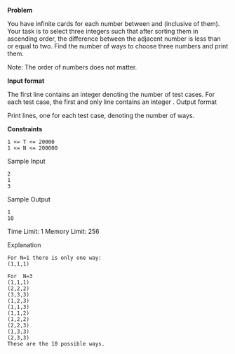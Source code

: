 **Problem**

You have infinite cards for each number between  and  (inclusive of them). Your task is to select three integers such that after sorting them in ascending order, the difference between the adjacent number is less than or equal to two. Find the number of ways to choose three numbers and print them.

Note: The order of numbers does not matter.

**Input format**

The first line contains an integer  denoting the number of test cases.
For each test case, the first and only line contains an integer .
Output format

Print  lines, one for each test case, denoting the number of ways.

**Constraints**

    1 <= T <= 20000
    1 <= N <= 200000


Sample Input

    2
    1
    3
Sample Output

    1
    10

Time Limit: 1
Memory Limit: 256

Explanation

    For N=1 there is only one way:
    (1,1,1)
    
    For  N=3
    (1,1,1)
    (2,2,2)
    (3,3,3)
    (1,2,3)
    (1,1,3)
    (1,1,2)
    (1,2,2)
    (2,2,3)
    (1,3,3)
    (2,3,3)
    These are the 10 possible ways.
